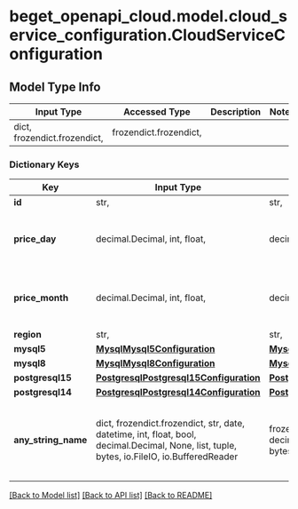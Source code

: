 # beget_openapi_cloud.model.cloud_service_configuration.CloudServiceConfiguration

## Model Type Info
Input Type | Accessed Type | Description | Notes
------------ | ------------- | ------------- | -------------
dict, frozendict.frozendict,  | frozendict.frozendict,  |  | 

### Dictionary Keys
Key | Input Type | Accessed Type | Description | Notes
------------ | ------------- | ------------- | ------------- | -------------
**id** | str,  | str,  |  | [optional] 
**price_day** | decimal.Decimal, int, float,  | decimal.Decimal,  |  | [optional] value must be a 64 bit float
**price_month** | decimal.Decimal, int, float,  | decimal.Decimal,  |  | [optional] value must be a 64 bit float
**region** | str,  | str,  |  | [optional] 
**mysql5** | [**MysqlMysql5Configuration**](MysqlMysql5Configuration.md) | [**MysqlMysql5Configuration**](MysqlMysql5Configuration.md) |  | [optional] 
**mysql8** | [**MysqlMysql8Configuration**](MysqlMysql8Configuration.md) | [**MysqlMysql8Configuration**](MysqlMysql8Configuration.md) |  | [optional] 
**postgresql15** | [**PostgresqlPostgresql15Configuration**](PostgresqlPostgresql15Configuration.md) | [**PostgresqlPostgresql15Configuration**](PostgresqlPostgresql15Configuration.md) |  | [optional] 
**postgresql14** | [**PostgresqlPostgresql14Configuration**](PostgresqlPostgresql14Configuration.md) | [**PostgresqlPostgresql14Configuration**](PostgresqlPostgresql14Configuration.md) |  | [optional] 
**any_string_name** | dict, frozendict.frozendict, str, date, datetime, int, float, bool, decimal.Decimal, None, list, tuple, bytes, io.FileIO, io.BufferedReader | frozendict.frozendict, str, BoolClass, decimal.Decimal, NoneClass, tuple, bytes, FileIO | any string name can be used but the value must be the correct type | [optional]

[[Back to Model list]](../../README.md#documentation-for-models) [[Back to API list]](../../README.md#documentation-for-api-endpoints) [[Back to README]](../../README.md)

